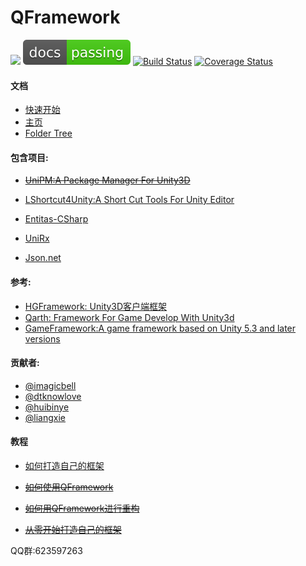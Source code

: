 # QFramework

[![](https://img.shields.io/badge/license-MIT-blue.svg)](https://github.com/liangxiegame/QFramework/blob/master/LICENSE)
[![Documentation Status](./docs/res/passing.svg)](http://liangxiegame.github.io/QFramework/)  [![Build Status](https://travis-ci.org/liangxiegame/QFramework.svg?branch=master)](https://travis-ci.org/liangxiegame/QFramework)
[![Coverage Status](https://coveralls.io/repos/github/liangxiegame/QFramework/badge.svg?branch=master)](https://coveralls.io/github/liangxiegame/QFramework?branch=master)



#### 文档

* [快速开始](http://qframework.io/tutor/0.HelloWorld/)
* [主页](qframework.io)
* [Folder Tree](./tree.md)

#### 包含项目:

* [~~UniPM:A Package Manager For Unity3D~~](https://github.com/UniPM/UniPM)
* [LShortcut4Unity:A Short Cut Tools For Unity Editor](https://github.com/LoveOfCodeGod/LShortcut4Unity)


* [Entitas-CSharp](https://github.com/sschmid/Entitas-CSharp)
* [UniRx](https://github.com/neuecc/UniRx)
* [Json.net](https://github.com/JamesNK/Newtonsoft.Json)
#### 参考:

* [HGFramework: Unity3D客户端框架](https://github.com/zhutaorun/HGFramework)
* [Qarth: Framework For Game Develop With Unity3d](https://github.com/SnowCold/Qarth)
* [GameFramework:A game framework based on Unity 5.3 and later versions](https://github.com/EllanJiang/GameFramework)


#### 贡献者:

- [@imagicbell](https://github.com/imagicbell)
- [@dtknowlove](https://github.com/dtknowlove)
- [@huibinye](https://github.com/HUIBINYE)
- [@liangxie](https://github.com/liangxieq)

#### 教程

* [如何打造自己的框架](http://liangxiegame.com/post/1/)


* [~~如何使用QFramework~~]()
* [~~如何用QFramework进行重构~~]()


* [~~从零开始打造自己的框架~~]()



QQ群:623597263